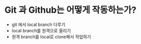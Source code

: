 # Git 과 Github는 어떻게 작동하는가?

- git 에서 local branch 다루기
- local branch를 원격으로 올리기
- 원격 branch를 local로 clone해서 작업하기
